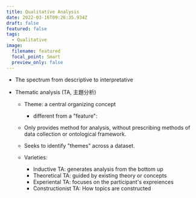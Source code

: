 ```yaml
---
title: Qualitative Analysis
date: 2022-03-16T09:26:35.934Z
draft: false
featured: false
tags:
  - Qualitative
image:
  filename: featured
  focal_point: Smart
  preview_only: false
---
```

* The spectrum from descriptive to interpretative
* Thematic analysis (TA, 主題分析)

  * Theme: a central organizing concept

    * different from a "feature": 
  * Only provides method for analysis, without prescribing methods of data collection or ontological framework.
  * Seeks to identify "themes" across a dataset.
  * Varieties:

    * Inductive TA: generates analysis from the bottom up
    * Theoretical TA: guided by existing theory or concepts
    * Experiental TA: focuses on the participant's expreiences
    * Constructionist TA: How topics are constructed
